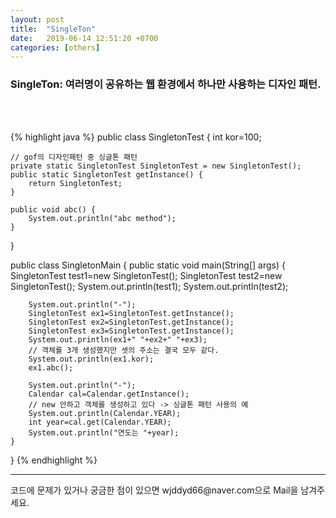 ```yaml
---
layout: post
title:  "SingleTon"
date:   2019-06-14 12:51:20 +0700
categories: [others]
---
```


### SingleTon: 여러명이 공유하는 웹 환경에서 하나만 사용하는 디자인 패턴.
<br><br>

{% highlight java %}
public class SingletonTest {
	int kor=100;
	
	// gof의 디자인패턴 중 싱글톤 패턴
	private static SingletonTest SingletonTest = new SingletonTest();
	public static SingletonTest getInstance() {
		return SingletonTest;
	}
	
	public void abc() {
		System.out.println("abc method");
	}
}

public class SingletonMain {
	public static void main(String[] args) {
		SingletonTest test1=new SingletonTest();
		SingletonTest test2=new SingletonTest();
		System.out.println(test1);
		System.out.println(test2);

		System.out.println("-");
		SingletonTest ex1=SingletonTest.getInstance();
		SingletonTest ex2=SingletonTest.getInstance();
		SingletonTest ex3=SingletonTest.getInstance();
		System.out.println(ex1+" "+ex2+" "+ex3);
		// 객체를 3개 생성했지만 셋의 주소는 결국 모두 같다. 
		System.out.println(ex1.kor);
		ex1.abc();
		
		System.out.println("-");
		Calendar cal=Calendar.getInstance();
		// new 안하고 객체를 생성하고 있다 -> 싱글톤 패턴 사용의 예
		System.out.println(Calendar.YEAR);
		int year=cal.get(Calendar.YEAR);
		System.out.println("연도는 "+year);
	}
}
{% endhighlight %}
<br>

<hr>
코드에 문제가 있거나 궁금한 점이 있으면 wjddyd66@naver.com으로  Mail을 남겨주세요.

